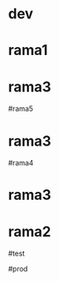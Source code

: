 # dev







# rama1










# rama3



#rama5

# rama3

#rama4



# rama3

# rama2








#test

#prod



